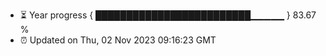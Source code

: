 - ⏳ Year progress { █████████████████████████▁▁▁▁▁ } 83.67 %
- ⏰ Updated on Thu, 02 Nov 2023 09:16:23 GMT

